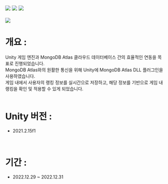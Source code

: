 ## <img src="https://img.shields.io/badge/unity-FFFFFF?style=for-the-badge&logo=unity&logoColor=black"> <img src="https://img.shields.io/badge/csharp-239120?style=for-the-badge&logo=CSharp&logoColor=white"> <img src="https://img.shields.io/badge/MongoDB-47A248?style=for-the-badge&logo=MongoDB&logoColor=white"> 

<img src="https://capsule-render.vercel.app/api?type=waving&color=auto&height=200&section=header&text=Unity_MongoAtlas&fontSize=40" />

# 개요 :
Unity 게임 엔진과 MongoDB Atlas 클라우드 데이터베이스 간의 효율적인 연동을 목표로 진행되었습니다. <br>
MongoDB Atlas와의 원활한 통신을 위해 Unity에 MongoDB Atlas DLL 플러그인을 사용하였습니다. <br>
게임 내에서 사용자의 랭킹 정보를 실시간으로 저장하고, 해당 정보를 기반으로 게임 내 랭킹을 확인 및 적용할 수 있게 되었습니다.<br>
<br>
# Unity 버전 :
- 2021.2.15f1
<br>

# 기간 : 
- 2022.12.29 ~ 2022.12.31
